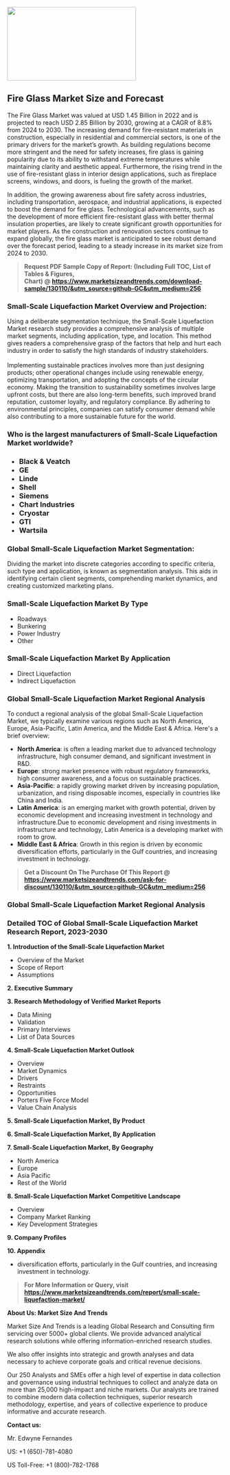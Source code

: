 <p><img class="alignnone size-medium wp-image-20088" src="https://ffe5etoiles.com/wp-content/uploads/2024/12/MST1-300x171.png" alt="" width="300" height="171" /></p><h2>Fire Glass Market Size and Forecast</h2><p>The Fire Glass Market was valued at USD 1.45 Billion in 2022 and is projected to reach USD 2.85 Billion by 2030, growing at a CAGR of 8.8% from 2024 to 2030. The increasing demand for fire-resistant materials in construction, especially in residential and commercial sectors, is one of the primary drivers for the market’s growth. As building regulations become more stringent and the need for safety increases, fire glass is gaining popularity due to its ability to withstand extreme temperatures while maintaining clarity and aesthetic appeal. Furthermore, the rising trend in the use of fire-resistant glass in interior design applications, such as fireplace screens, windows, and doors, is fueling the growth of the market.</p><p>In addition, the growing awareness about fire safety across industries, including transportation, aerospace, and industrial applications, is expected to boost the demand for fire glass. Technological advancements, such as the development of more efficient fire-resistant glass with better thermal insulation properties, are likely to create significant growth opportunities for market players. As the construction and renovation sectors continue to expand globally, the fire glass market is anticipated to see robust demand over the forecast period, leading to a steady increase in its market size from 2024 to 2030.</p></p><blockquote id="" class=""><strong>Request PDF Sample Copy of Report: (Including Full TOC, List of Tables &amp; Figures, Chart)&nbsp;@&nbsp;<strong><a href="https://www.marketsizeandtrends.com/download-sample/130110/&utm_source=github-GC&utm_medium=256" target="_blank">https://www.marketsizeandtrends.com/download-sample/130110/&utm_source=github-GC&utm_medium=256</a></strong></strong></blockquote><h3 id="" class="">Small-Scale Liquefaction Market&nbsp;Overview and Projection:</h3><p id="" class="">Using a deliberate segmentation technique, the Small-Scale Liquefaction Market research study provides a comprehensive analysis of multiple market segments, including application, type, and location. This method gives readers a comprehensive grasp of the factors that help and hurt each industry in order to satisfy the high standards of industry stakeholders. <br /> <br />Implementing sustainable practices involves more than just designing products; other operational changes include using renewable energy, optimizing transportation, and adopting the concepts of the circular economy. Making the transition to sustainability sometimes involves large upfront costs, but there are also long-term benefits, such improved brand reputation, customer loyalty, and regulatory compliance. By adhering to environmental principles, companies can satisfy consumer demand while also contributing to a more sustainable future for the world.</p><h3 id="" class="">Who is the largest manufacturers of&nbsp;Small-Scale Liquefaction Market worldwide?</h3><h3 class=""><p><ul><li>Black & Veatch </li><li> GE </li><li> Linde </li><li> Shell </li><li> Siemens </li><li> Chart Industries </li><li> Cryostar </li><li> GTI </li><li> Wartsila</li></ul></p></h3><h3 id="" class="">Global&nbsp;Small-Scale Liquefaction Market Segmentation:</h3><p id="" class="">Dividing the market into discrete categories according to specific criteria, such type and application, is known as segmentation analysis. This aids in identifying certain client segments, comprehending market dynamics, and creating customized marketing plans.</p><h3 id="" class="">Small-Scale Liquefaction Market&nbsp;By Type</h3><p><p><ul><li>Roadways</li><li> Bunkering</li><li> Power Industry</li><li> Other</p></li></ul></p></p><h3 id="" class="">Small-Scale Liquefaction Market&nbsp;By Application</h3><p class=""><p><ul><li>Direct Liquefaction</li><li> Indirect Liquefaction</li></ul></p></p><h3 id="" class="">Global Small-Scale Liquefaction Market Regional Analysis</h3><p id="" class="">To conduct a regional analysis of the global Small-Scale Liquefaction Market, we typically examine various regions such as North America, Europe, Asia-Pacific, Latin America, and the Middle East &amp; Africa. Here's a brief overview:</p><ul><li><strong>North America</strong>: is often a leading market due to advanced technology infrastructure, high consumer demand, and significant investment in R&amp;D.</li><li><strong>Europe</strong>: strong market presence with robust regulatory frameworks, high consumer awareness, and a focus on sustainable practices.</li><li><strong>Asia-Pacific</strong>: a rapidly growing market driven by increasing population, urbanization, and rising disposable incomes, especially in countries like China and India.</li><li><strong>Latin America</strong>: is an emerging market with growth potential, driven by economic development and increasing investment in technology and infrastructure.Due to economic development and rising investments in infrastructure and technology, Latin America is a developing market with room to grow.</li><li><strong>Middle East &amp; Africa</strong>: Growth in this region is driven by economic diversification efforts, particularly in the Gulf countries, and increasing investment in technology.</li></ul><blockquote id="" class=""><strong>Get a Discount On The Purchase Of This Report @ <strong><a href="https://www.marketsizeandtrends.com/ask-for-discount/130110/&utm_source=github-GC&utm_medium=256" target="_blank">https://www.marketsizeandtrends.com/ask-for-discount/130110/&utm_source=github-GC&utm_medium=256</a></strong></strong></blockquote><h3 id="" class="">Global Small-Scale Liquefaction Market Regional Analysis</h3><h3 id="" class="">Detailed TOC of Global Small-Scale Liquefaction Market Research Report, 2023-2030</h3><p id="" class=""><strong>1. Introduction of the Small-Scale Liquefaction Market</strong></p><ul><li>Overview of the Market</li><li>Scope of Report</li><li>Assumptions</li></ul><p id="" class=""><strong>2. Executive Summary</strong></p><p id="" class=""><strong>3. Research Methodology of Verified Market Reports</strong></p><ul><li>Data Mining</li><li>Validation</li><li>Primary Interviews</li><li>List of Data Sources</li></ul><p id="" class=""><strong>4. Small-Scale Liquefaction Market Outlook</strong></p><ul><li>Overview</li><li>Market Dynamics</li><li>Drivers</li><li>Restraints</li><li>Opportunities</li><li>Porters Five Force Model</li><li>Value Chain Analysis</li></ul><p id="" class=""><strong>5. Small-Scale Liquefaction Market, By Product</strong></p><p id="" class=""><strong>6. Small-Scale Liquefaction Market, By Application</strong></p><p id="" class=""><strong>7. Small-Scale Liquefaction Market, By Geography</strong></p><ul><li>North America</li><li>Europe</li><li>Asia Pacific</li><li>Rest of the World</li></ul><p id="" class=""><strong>8. Small-Scale Liquefaction Market Competitive Landscape</strong></p><ul><li>Overview</li><li>Company Market Ranking</li><li>Key Development Strategies</li></ul><p id="" class=""><strong>9. Company Profiles</strong></p><p id="" class=""><strong>10. Appendix</strong></p><ul><li>diversification efforts, particularly in the Gulf countries, and increasing investment in technology.</li></ul><blockquote id="" class=""><strong>For More Information or Query, visit <strong><strong><a href="https://www.marketsizeandtrends.com/report/small-scale-liquefaction-market/" target="_blank">https://www.marketsizeandtrends.com/report/small-scale-liquefaction-market/</a></strong></strong></strong></blockquote><p id="" class=""><strong>About Us: Market Size And Trends</strong></p><p id="" class="">Market Size And Trends is a leading Global Research and Consulting firm servicing over 5000+ global clients. We provide advanced analytical research solutions while offering information-enriched research studies.</p><p id="" class="">We also offer insights into strategic and growth analyses and data necessary to achieve corporate goals and critical revenue decisions.</p><p id="" class="">Our 250 Analysts and SMEs offer a high level of expertise in data collection and governance using industrial techniques to collect and analyze data on more than 25,000 high-impact and niche markets. Our analysts are trained to combine modern data collection techniques, superior research methodology, expertise, and years of collective experience to produce informative and accurate research.</p><p id="" class=""><strong>Contact us:</strong></p><p id="" class="">Mr. Edwyne Fernandes</p><p id="" class="">US: +1 (650)-781-4080</p><p id="" class="">US Toll-Free: +1 (800)-782-1768</p>

